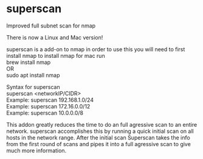 # superscan
Improved full subnet scan for nmap
<p>
There is now a Linux and Mac version!
<p>
superscan is a add-on to nmap in order to use this you will need to first install nmap
to install nmap for mac run 
<br>
brew install nmap
<br>
OR
<br>
sudo apt install nmap
<p>

Syntax for superscan
<br>
superscan <networkIP/CIDR>
<br>
Example: superscan 192.168.1.0/24
<br>
Example: superscan 172.16.0.0/12
<br>
Example: superscan 10.0.0.0/8
<p>

This addon greatly reduces the time to do an full agressive scan to an entire network.
superscan accomplishes this by running a quick initial scan on all hosts in the network range.
After the initial scan Superscan takes the info from the first round of scans and pipes it into a full agressive scan to give much more information.

















